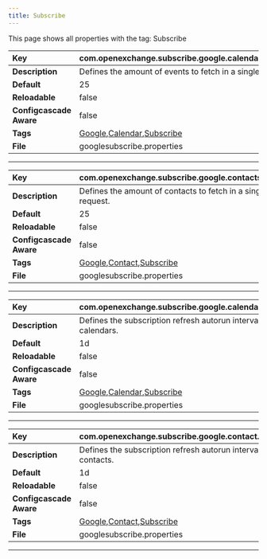 ```yaml
---
title: Subscribe
---
```


This page shows all properties with the tag: Subscribe

| __Key__ | com.openexchange.subscribe.google.calendar.pageSize |
|:----------------|:--------|
| __Description__ | Defines the amount of events to fetch in a single request.<br> |
| __Default__ | 25 |
| __Reloadable__ | false |
| __Configcascade Aware__ | false |
| __Tags__ | <a href="https://documentation.open-xchange.com/latest/middleware/configuration/tags/Google.html">Google</a>,<a href="https://documentation.open-xchange.com/latest/middleware/configuration/tags/Calendar.html">Calendar</a>,<a href="https://documentation.open-xchange.com/latest/middleware/configuration/tags/Subscribe.html">Subscribe</a> |
| __File__ | googlesubscribe.properties |

---
| __Key__ | com.openexchange.subscribe.google.contacts.pageSize |
|:----------------|:--------|
| __Description__ | Defines the amount of contacts to fetch in a single request.<br> |
| __Default__ | 25 |
| __Reloadable__ | false |
| __Configcascade Aware__ | false |
| __Tags__ | <a href="https://documentation.open-xchange.com/latest/middleware/configuration/tags/Google.html">Google</a>,<a href="https://documentation.open-xchange.com/latest/middleware/configuration/tags/Contact.html">Contact</a>,<a href="https://documentation.open-xchange.com/latest/middleware/configuration/tags/Subscribe.html">Subscribe</a> |
| __File__ | googlesubscribe.properties |

---
| __Key__ | com.openexchange.subscribe.google.calendar.autorunInterval |
|:----------------|:--------|
| __Description__ | Defines the subscription refresh autorun interval for Google calendars.<br> |
| __Default__ | 1d |
| __Reloadable__ | false |
| __Configcascade Aware__ | false |
| __Tags__ | <a href="https://documentation.open-xchange.com/latest/middleware/configuration/tags/Google.html">Google</a>,<a href="https://documentation.open-xchange.com/latest/middleware/configuration/tags/Calendar.html">Calendar</a>,<a href="https://documentation.open-xchange.com/latest/middleware/configuration/tags/Subscribe.html">Subscribe</a> |
| __File__ | googlesubscribe.properties |

---
| __Key__ | com.openexchange.subscribe.google.contact.autorunInterval |
|:----------------|:--------|
| __Description__ | Defines the subscription refresh autorun interval for Google contacts.<br> |
| __Default__ | 1d |
| __Reloadable__ | false |
| __Configcascade Aware__ | false |
| __Tags__ | <a href="https://documentation.open-xchange.com/latest/middleware/configuration/tags/Google.html">Google</a>,<a href="https://documentation.open-xchange.com/latest/middleware/configuration/tags/Contact.html">Contact</a>,<a href="https://documentation.open-xchange.com/latest/middleware/configuration/tags/Subscribe.html">Subscribe</a> |
| __File__ | googlesubscribe.properties |

---
